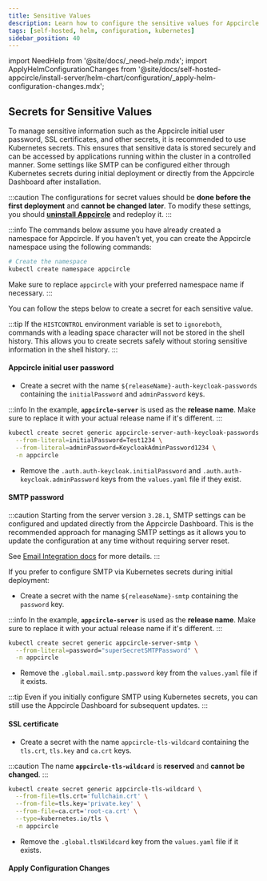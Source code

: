 ```yaml
---
title: Sensitive Values
description: Learn how to configure the sensitive values for Appcircle server Helm chart
tags: [self-hosted, helm, configuration, kubernetes]
sidebar_position: 40
---
```


import NeedHelp from '@site/docs/\_need-help.mdx';
import ApplyHelmConfigurationChanges from '@site/docs/self-hosted-appcircle/install-server/helm-chart/configuration/\_apply-helm-configuration-changes.mdx';

## Secrets for Sensitive Values

To manage sensitive information such as the Appcircle initial user password, SSL certificates, and other secrets, it is recommended to use Kubernetes secrets. This ensures that sensitive data is stored securely and can be accessed by applications running within the cluster in a controlled manner. Some settings like SMTP can be configured either through Kubernetes secrets during initial deployment or directly from the Appcircle Dashboard after installation.

:::caution
The configurations for secret values should be **done before the first deployment** and **cannot be changed later**. To modify these settings, you should **[uninstall Appcircle](/self-hosted-appcircle/install-server/helm-chart/uninstallation)** and redeploy it.
:::

:::info
The commands below assume you have already created a namespace for Appcircle. If you haven’t yet, you can create the Appcircle namespace using the following commands:

```bash
# Create the namespace
kubectl create namespace appcircle
```

Make sure to replace `appcircle` with your preferred namespace name if necessary.
:::

You can follow the steps below to create a secret for each sensitive value.

:::tip
If the `HISTCONTROL` environment variable is set to `ignoreboth`, commands with a leading space character will not be stored in the shell history. This allows you to create secrets safely without storing sensitive information in the shell history.
:::

#### Appcircle initial user password

- Create a secret with the name `${releaseName}-auth-keycloak-passwords` containing the `initialPassword` and `adminPassword` keys.

:::info
In the example, **`appcircle-server`** is used as the **release name**. Make sure to replace it with your actual release name if it's different.
:::

```bash
kubectl create secret generic appcircle-server-auth-keycloak-passwords \
  --from-literal=initialPassword=Test1234 \
  --from-literal=adminPassword=KeycloakAdminPassword1234 \
  -n appcircle
```

- Remove the `.auth.auth-keycloak.initialPassword` and `.auth.auth-keycloak.adminPassword` keys from the `values.yaml` file if they exist.

#### SMTP password

:::caution
Starting from the server version `3.28.1`, SMTP settings can be configured and updated directly from the Appcircle Dashboard. This is the recommended approach for managing SMTP settings as it allows you to update the configuration at any time without requiring server reset.

See [Email Integration docs](/self-hosted-appcircle/install-server/linux-package/configure-server/integrations-and-access/integration#configure-via-dashboard-recommended) for more details.
:::

If you prefer to configure SMTP via Kubernetes secrets during initial deployment:

- Create a secret with the name `${releaseName}-smtp` containing the `password` key.

:::info
In the example, **`appcircle-server`** is used as the **release name**. Make sure to replace it with your actual release name if it's different.
:::

```bash
kubectl create secret generic appcircle-server-smtp \
  --from-literal=password="superSecretSMTPPassword" \
  -n appcircle
```

- Remove the `.global.mail.smtp.password` key from the `values.yaml` file if it exists.

:::tip
Even if you initially configure SMTP using Kubernetes secrets, you can still use the Appcircle Dashboard for subsequent updates.
:::

#### SSL certificate

- Create a secret with the name `appcircle-tls-wildcard` containing the `tls.crt`, `tls.key` and `ca.crt` keys.

:::caution
The name **`appcircle-tls-wildcard`** is **reserved** and **cannot be changed**.
:::

```bash
kubectl create secret generic appcircle-tls-wildcard \
  --from-file=tls.crt='fullchain.crt' \
  --from-file=tls.key='private.key' \
  --from-file=ca.crt='root-ca.crt' \
  --type=kubernetes.io/tls \
  -n appcircle
```

- Remove the `.global.tlsWildcard` key from the `values.yaml` file if it exists.

#### Apply Configuration Changes

<ApplyHelmConfigurationChanges />

<NeedHelp />